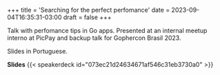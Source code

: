 +++
title = 'Searching for the perfect perfomance'
date = 2023-09-04T16:35:31-03:00
draft = false
+++

Talk with perfomance tips in Go apps. Presented at an internal meetup interno at PicPay and  backup talk for Gophercon Brasil 2023.

Slides in Portuguese.

**Slides**
{{< speakerdeck id="073ec21d24634671af546c31eb3730a0" >}}
